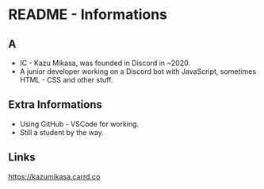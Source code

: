 # README - Informations
## A
- IC - Kazu Mikasa, was founded in Discord in ~2020.
- A junior developer working on a Discord bot with JavaScript, sometimes HTML - CSS and other stuff.

## Extra Informations
- Using GitHub - VSCode for working.
- Still a student by the way.

## Links
https://kazumikasa.carrd.co
